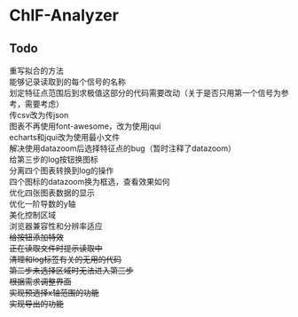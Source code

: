 # ChlF-Analyzer
## Todo
重写拟合的方法<br>
能够记录读取到的每个信号的名称<br>
划定特征点范围后到求极值这部分的代码需要改动（关于是否只用第一个信号为参考，需要考虑）<br>
传csv改为传json<br>
图表不再使用font-awesome，改为使用jqui<br>
echarts和jqui改为使用最小文件<br>
解决使用datazoom后选择特征点的bug（暂时注释了datazoom）<br>
给第三步的log按钮换图标<br>
分离四个图表转换到log的操作<br>
四个图标的datazoom换为框选，查看效果如何<br>
优化四张图表数据的显示<br>
优化一阶导数的y轴<br>
美化控制区域<br>
浏览器兼容性和分辨率适应<br>
~~给按钮添加特效~~<br>
~~正在读取文件时提示读取中~~<br>
~~清理和log标签有关的无用的代码~~<br>
~~第二步未选择区域时无法进入第三步~~<br>
~~根据需求调整界面~~<br>
~~实现预选择x轴范围的功能<br>~~
~~实现导出的功能<br>~~

